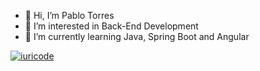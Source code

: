 - 👋 Hi, I’m Pablo Torres
- 👀 I’m interested in Back-End Development
- 🌱 I’m currently learning Java, Spring Boot and Angular

[![iuricode](https://github-readme-stats.vercel.app/api/top-langs/?username=pbtorres&hide=html&layout=compact&theme=default)](https://github.com/anuraghazra/github-readme-stats)
